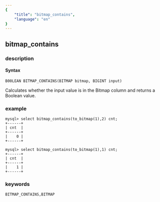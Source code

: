```yaml
---
{
    "title": "bitmap_contains",
    "language": "en"
}
---
```


<!-- 
Licensed to the Apache Software Foundation (ASF) under one
or more contributor license agreements.  See the NOTICE file
distributed with this work for additional information
regarding copyright ownership.  The ASF licenses this file
to you under the Apache License, Version 2.0 (the
"License"); you may not use this file except in compliance
with the License.  You may obtain a copy of the License at

  http://www.apache.org/licenses/LICENSE-2.0

Unless required by applicable law or agreed to in writing,
software distributed under the License is distributed on an
"AS IS" BASIS, WITHOUT WARRANTIES OR CONDITIONS OF ANY
KIND, either express or implied.  See the License for the
specific language governing permissions and limitations
under the License.
-->

## bitmap_contains
### description
#### Syntax

`B00LEAN BITMAP_CONTAINS(BITMAP bitmap, BIGINT input)`

Calculates whether the input value is in the Bitmap column and returns a Boolean value.

### example

```
mysql> select bitmap_contains(to_bitmap(1),2) cnt;
+------+
| cnt  |
+------+
|    0 |
+------+

mysql> select bitmap_contains(to_bitmap(1),1) cnt;
+------+
| cnt  |
+------+
|    1 |
+------+
```

### keywords

    BITMAP_CONTAINS,BITMAP
